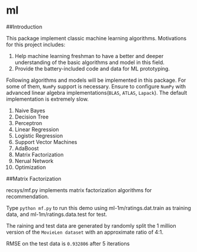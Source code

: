 ml
==

##Introduction

This package implement classic machine learning algorithms. Motivations for this project includes:

1. Help machine learning freshman to have a better and deeper understanding of the basic algorithms and model in this field.
2. Provide the battery-included code and data for ML prototyping.

Following algorithms and models will be implemented in this package. 
For some of them, `NumPy` support is necessary.
Ensure to configure `NumPy` with advanced linear algebra implementations(`BLAS`, `ATLAS`, `Lapack`). 
The default implementation is extremely slow.

1. Naive Bayes
2. Decision Tree
3. Perceptron
4. Linear Regression
5. Logistic Regression
6. Support Vector Machines
7. AdaBoost
8. Matrix Factorization
9. Nerual Network
10. Optimization

##Matrix Factorization

recsys/mf.py implements matrix factorization algorithms for recommendation.

Type `python mf.py` to run this demo using ml-1m/ratings.dat.train as training data, and ml-1m/ratings.data.test for test.

The raining and test data are generated by randomly split the 1 million version of the `MovieLen dataset` with an approximate ratio of 4:1.

RMSE on the test data is `0.932806` after 5 iterations


